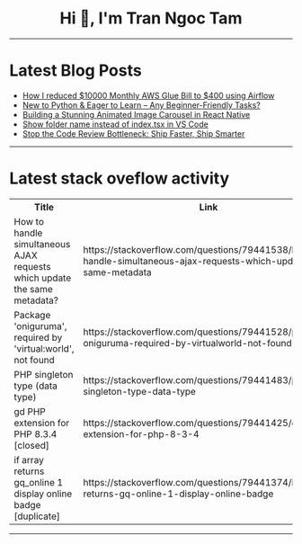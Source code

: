 <h1 align="center">Hi 👋, I'm Tran Ngoc Tam</h1>

---

# Latest Blog Posts 
<!-- BLOG-POST-LIST:START -->
- [How I reduced $10000 Monthly AWS Glue Bill to $400 using Airflow](https://dev.to/skysingh04/how-i-reduced-10000-monthly-aws-glue-bill-to-400-using-airflow-147k)
- [New to Python &amp; Eager to Learn – Any Beginner-Friendly Tasks?](https://dev.to/eric_bawakuno_0eeda369069/new-to-python-eager-to-learn-any-beginner-friendly-tasks-20o2)
- [Building a Stunning Animated Image Carousel in React Native](https://dev.to/amitkumar13/building-a-stunning-animated-image-carousel-in-react-native-1bm)
- [Show folder name instead of index.tsx in VS Code](https://dev.to/syed_ammar/show-folder-name-instead-of-indextsx-in-vs-code-3i0h)
- [Stop the Code Review Bottleneck: Ship Faster, Ship Smarter](https://dev.to/pratesh_johnmathew_d25d4/stop-the-code-review-bottleneck-ship-faster-ship-smarter-36g7)
<!-- BLOG-POST-LIST:END -->

---

# Latest stack oveflow activity
<table>
  <tr><th>Title</th><th>Link</th></tr>
  <!-- STACKOVERFLOW:START --><tr><td>How to handle simultaneous AJAX requests which update the same metadata?</td><td>https://stackoverflow.com/questions/79441538/how-to-handle-simultaneous-ajax-requests-which-update-the-same-metadata</td></tr><tr><td>Package &#39;oniguruma&#39;, required by &#39;virtual:world&#39;, not found</td><td>https://stackoverflow.com/questions/79441528/package-oniguruma-required-by-virtualworld-not-found</td></tr><tr><td>PHP singleton type &lpar;data type&rpar;</td><td>https://stackoverflow.com/questions/79441483/php-singleton-type-data-type</td></tr><tr><td>gd PHP extension for PHP 8.3.4 [closed]</td><td>https://stackoverflow.com/questions/79441425/gd-php-extension-for-php-8-3-4</td></tr><tr><td>if array returns gq_online 1 display online badge [duplicate]</td><td>https://stackoverflow.com/questions/79441374/if-array-returns-gq-online-1-display-online-badge</td></tr><!-- STACKOVERFLOW:END -->
</table>

---


